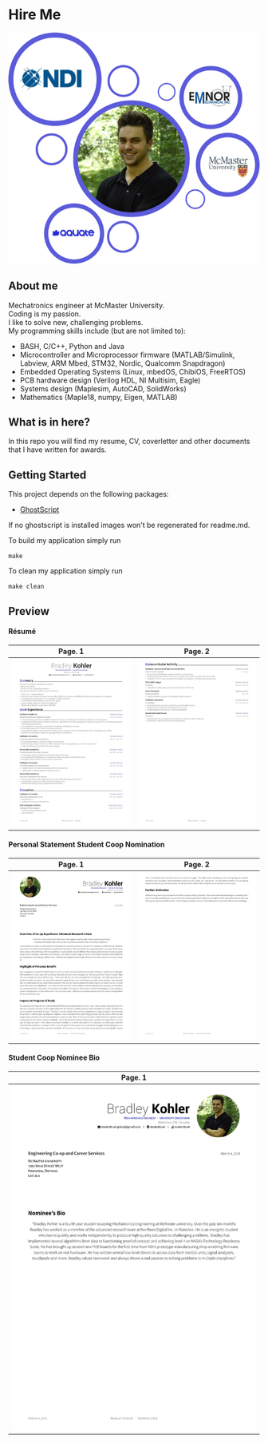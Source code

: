# Hire Me

<p align="center">
	<img src="images/icon.png">
</p>

## About me

Mechatronics engineer at McMaster University. <br />
Coding is my passion. <br />
I like to solve new, challenging problems. <br />
My programming skills include (but are not limited to): <br />
 - BASH, C/C++, Python and Java
 - Microcontroller and Microprocessor firmware (MATLAB/Simulink, Labview, ARM Mbed, STM32, Nordic, Qualcomm Snapdragon)
 - Embedded Operating Systems (Linux, mbedOS, ChibiOS, FreeRTOS)
 - PCB hardware design (Verilog HDL, NI Multisim, Eagle)
 - Systems design (Maplesim, AutoCAD, SolidWorks)
 - Mathematics (Maple18, numpy, Eigen, MATLAB)

## What is in here?

In this repo you will find my resume, CV, coverletter and other documents that I have written for awards.

## Getting Started

This project depends on the following packages:

 - [GhostScript](https://www.ghostscript.com)

If no ghostscript is installed images won't be regenerated for readme.md.

To build my application simply run
```
make
```

To clean my application simply run
```
make clean
```

## Preview

#### Résumé

| Page. 1 | Page. 2 |
|:---:|:---:|
| [![Résumé](images/studentbrad_resume-001.jpg)](build/studentbrad_resume.pdf)  | [![Résumé](images/studentbrad_resume-002.jpg)](build/studentbrad_resume.pdf) |

#### Personal Statement Student Coop Nomination

| Page. 1 | Page. 2 |
|:---:|:---:|
| [![Personal Statement](images/studentbrad_coop_personal_statement-001.jpg)](build/studentbrad_coop_personal_statement.pdf) | [![Personal Statement](images/studentbrad_coop_personal_statement-002.jpg)](build/studentbrad_coop_personal_statement.pdf) |

#### Student Coop Nominee Bio

| Page. 1 |
|:---:|
| [![Nominee Bio](images/studentbrad_coop_nominee_bio-001.jpg)](build/studentbrad_coop_nominee_bio.pdf) |
